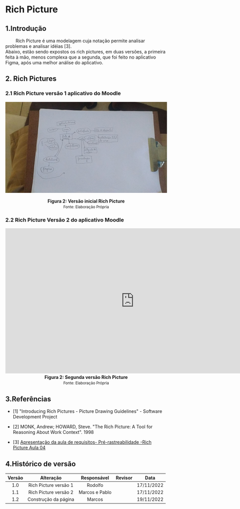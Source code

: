 # Rich Picture

## 1.Introdução
&emsp;&emsp; Rich Picture é uma modelagem cuja notação permite analisar problemas e analisar idéias [3].</br>
Abaixo, estão sendo expostos os rich pictures, em duas versões, a primeira feita à mão, menos complexa que a segunda, que foi feito no aplicativo Figma, após uma melhor análise do aplicativo.

## 2. Rich Pictures

### 2.1 Rich Picture versão 1 aplicativo do Moodle

![Rich Picture versão 1](../Assets/RichPicture/RichPictureV1.jpg)

<figcaption align='center'>
    <b>Figura 2: Versão inicial Rich Picture</b>
    <br><small>Fonte: Elaboração Própria</small>
</figcaption>

### 2.2 Rich Picture Versão 2 do aplicativo Moodle

<iframe style="border: 1px solid rgba(0, 0, 0, 0.1);" width="800" height="450" src="https://www.figma.com/embed?embed_host=share&url=https%3A%2F%2Fwww.figma.com%2Ffile%2FSONlcNwUINYMjN1iUN06wE%2FRich-Picture-moodle%3Fnode-id%3D0%253A1%26t%3DOLTJwlgB5vXjbkJP-1" allowfullscreen></iframe>

<figcaption align='center'>
    <b>Figura 2: Segunda versão Rich Picture</b>
    <br><small>Fonte: Elaboração Própria</small>
</figcaption>

## 3.Referências
- [1] "Introducing Rich Pictures - Picture Drawing Guidelines" - Software Development Project

- [2] MONK, Andrew; HOWARD, Steve. "The Rich Picture: A Tool for Reasoning About Work Context". 1998

- [3] [Apresentação da aula de requisitos-  Pré-rastreabilidade -Rich Picture Aula 04](https://aprender3.unb.br/pluginfile.php/2307459/mod_resource/content/4/Requisitos%20-%20Aula%2004%20-%20Parte%202%20RichPicture.pdf)

## 4.Histórico de versão

| Versão | Alteração | Responsável | Revisor | Data |
|:------:|:---------:|:-----------:|:-------:|:----:|
| 1.0    |Rich Picture versão 1| Rodolfo |         |  17/11/2022    |
| 1.1   |Rich Picture versão 2| Marcos e Pablo  |         |   17/11/2022   |
| 1.2   |Construção da página| Marcos  |         |   19/11/2022   |        
